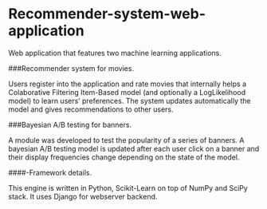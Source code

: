 # Recommender-system-web-application

Web application that features two machine learning applications.

###Recommender system for movies.

Users register into the application and rate movies that internally helps 
a Colaborative Filtering Item-Based model (and optionally a LogLikelihood 
model) to learn users’ preferences. 
The system updates automatically the model and gives recommendations to 
other users.

###Bayesian A/B testing for banners.

A module was developed to test the popularity of a series of banners.
A bayesian A/B testing model is updated after each user click on a banner
and their display frequencies change depending on the state of the model.

####-Framework details.

This engine is written in Python, Scikit-Learn on top of NumPy and SciPy stack. It uses Django for webserver backend.
